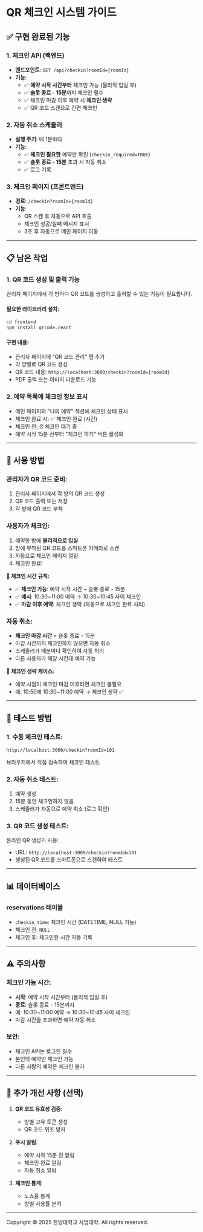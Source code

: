 # QR 체크인 시스템 가이드

## ✅ 구현 완료된 기능

### 1. 체크인 API (백엔드)
- **엔드포인트**: `GET /api/checkin?roomId={roomId}`
- **기능**:
  - ✅ **예약 시작 시간부터** 체크인 가능 (물리적 입실 후)
  - ✅ **슬롯 종료 - 15분**까지 체크인 필수
  - ✅ 체크인 마감 이후 예약 시 **체크인 생략**
  - ✅ QR 코드 스캔으로 간편 체크인

### 2. 자동 취소 스케줄러
- **실행 주기**: 매 1분마다
- **기능**:
  - ✅ **체크인 필요한** 예약만 확인 (`checkin_required=TRUE`)
  - ✅ **슬롯 종료 - 15분** 초과 시 자동 취소
  - ✅ 로그 기록

### 3. 체크인 페이지 (프론트엔드)
- **경로**: `/checkin?roomId={roomId}`
- **기능**:
  - QR 스캔 후 자동으로 API 호출
  - 체크인 성공/실패 메시지 표시
  - 3초 후 자동으로 메인 페이지 이동

---

## 📋 남은 작업

### 1. QR 코드 생성 및 출력 기능
관리자 페이지에서 각 방마다 QR 코드를 생성하고 출력할 수 있는 기능이 필요합니다.

#### 필요한 라이브러리 설치:
```bash
cd frontend
npm install qrcode.react
```

#### 구현 내용:
- 관리자 페이지에 "QR 코드 관리" 탭 추가
- 각 방별로 QR 코드 생성
- QR 코드 내용: `http://localhost:3000/checkin?roomId={roomId}`
- PDF 출력 또는 이미지 다운로드 기능

### 2. 예약 목록에 체크인 정보 표시
- 메인 페이지의 "나의 예약" 섹션에 체크인 상태 표시
- 체크인 완료 시: ✅ 체크인 완료 (시간)
- 체크인 전: ⏰ 체크인 대기 중
- 예약 시작 15분 전부터 "체크인 하기" 버튼 활성화

---

## 🚀 사용 방법

### 관리자가 QR 코드 준비:
1. 관리자 페이지에서 각 방의 QR 코드 생성
2. QR 코드 출력 또는 저장
3. 각 방에 QR 코드 부착

### 사용자가 체크인:
1. 예약한 방에 **물리적으로 입실**
2. 방에 부착된 QR 코드를 스마트폰 카메라로 스캔
3. 자동으로 체크인 페이지 열림
4. 체크인 완료!

**📌 체크인 시간 규칙:**
- ✅ **체크인 가능**: 예약 시작 시간 ~ 슬롯 종료 - 15분
- ✅ **예시**: 10:30~11:00 예약 → 10:30~10:45 사이 체크인
- ✅ **마감 이후 예약**: 체크인 생략 (자동으로 체크인 완료 처리)

### 자동 취소:
- **체크인 마감 시간** = 슬롯 종료 - 15분
- 마감 시간까지 체크인하지 않으면 자동 취소
- 스케줄러가 매분마다 확인하여 자동 처리
- 다른 사용자가 해당 시간대 예약 가능

**📌 체크인 생략 케이스:**
- 예약 시점이 체크인 마감 이후라면 체크인 불필요
- 예: 10:50에 10:30~11:00 예약 → 체크인 생략 ✅

---

## 🧪 테스트 방법

### 1. 수동 체크인 테스트:
```
http://localhost:3000/checkin?roomId=101
```
브라우저에서 직접 접속하여 체크인 테스트

### 2. 자동 취소 테스트:
1. 예약 생성
2. 15분 동안 체크인하지 않음
3. 스케줄러가 자동으로 예약 취소 (로그 확인)

### 3. QR 코드 생성 테스트:
온라인 QR 생성기 사용:
- URL: `http://localhost:3000/checkin?roomId=101`
- 생성된 QR 코드를 스마트폰으로 스캔하여 테스트

---

## 📊 데이터베이스

### reservations 테이블
- `checkin_time`: 체크인 시간 (DATETIME, NULL 가능)
- 체크인 전: `NULL`
- 체크인 후: 체크인한 시간 자동 기록

---

## ⚠️ 주의사항

### 체크인 가능 시간:
- **시작**: 예약 시작 시간부터 (물리적 입실 후)
- **종료**: 슬롯 종료 - 15분까지
- 예: 10:30~11:00 예약 → 10:30~10:45 사이 체크인
- 마감 시간을 초과하면 예약 자동 취소

### 보안:
- 체크인 API는 로그인 필수
- 본인의 예약만 체크인 가능
- 다른 사람의 예약은 체크인 불가

---

## 🔧 추가 개선 사항 (선택)

1. **QR 코드 유효성 검증**:
   - 방별 고유 토큰 생성
   - QR 코드 위조 방지

2. **푸시 알림**:
   - 예약 시작 15분 전 알림
   - 체크인 완료 알림
   - 자동 취소 알림

3. **체크인 통계**:
   - 노쇼율 통계
   - 방별 사용률 분석

---

Copyright © 2025 한양대학교 사범대학. All rights reserved.

